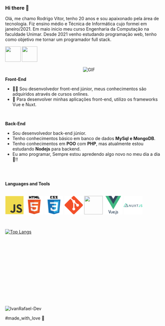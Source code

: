 ### Hi there 👋
Olá, me chamo Rodrigo Vitor, tenho 20 anos e sou apaixonado pela área de tecnologia. Fiz ensino médio e Técnica de Informática cujo formei em janeiro/2021. Em maio inicio meu curso Engenharia da Computação na faculdade Unimar.
Desde 2021 venho estudando programação web, tenho como objetivo me tornar um programador full stack.


[<img src="https://camo.githubusercontent.com/9ef624866a1fb42e96fbc8dbb209283e42b1717511f3646f152677095038e5ba/68747470733a2f2f63646e2e69636f6e73636f75742e636f6d2f69636f6e2f667265652f706e672d3235362f6769746875622d3130382d3433383030382e706e67" width="50" height="50">](https://github.com/RodrigoVitor)
[<img src="https://camo.githubusercontent.com/7896e305249b958e8aa7638ca2e0bcff692290215240eabf8db02a570d2e0835/68747470733a2f2f692e6962622e636f2f4b7832475372542f6c696e6b6564696e2e706e67" width="50" height="50">](https://www.linkedin.com/in/rodrigo-vitor-4b59b7203/)


<!-- https://raw.githubusercontent.com/trepichio/trepichio/master/assets/code.gif -->
<!-- https://media.giphy.com/media/LmNwrBhejkK9EFP504/giphy.gif -->

<img align="right" alt="GIF" src="https://raw.githubusercontent.com/trepichio/trepichio/master/assets/code.gif" width=50% />

<br />

**Front-End**

- 👨‍🎓 Sou desenvolvedor front-end júnior, meus conhecimentos são adquiridos através de cursos onlines.
- 📖 Para desenvolver minhas aplicações front-end, utilizo os frameworks Vue e Nuxt.


</br>

**Back-End**

-  Sou desenvolvedor back-end júnior.
-  Tenho conhecimentos básico em banco de dados **MySql e MongoDB**.
-  Tenho conhecimentos em **POO** com **PHP**, mas atualmente estou estudando **Nodejs** para backend.
-  Eu amo programar, Sempre estou apredendo algo novo no meu dia a dia 🚀!!

<br />



<br />

**Languages ​​and Tools**
<br />
<br />

[<img src="https://raw.githubusercontent.com/devicons/devicon/master/icons/javascript/javascript-original.svg" width="60" height="60">](https://www.javascript.com/)
[<img src="https://raw.githubusercontent.com/devicons/devicon/master/icons/html5/html5-original-wordmark.svg" width="60" height="60">](https://www.w3schools.com/html/default.asp)
[<img src="https://raw.githubusercontent.com/devicons/devicon/master/icons/css3/css3-original-wordmark.svg" width="60" height="60">](https://www.w3schools.com/css/default.asp)
[<img src="https://raw.githubusercontent.com/devicons/devicon/master/icons/git/git-original.svg" width="60" height="60">](https://git-scm.com/)
[<img src="https://raw.githubusercontent.com/trepichio/trepichio/master/assets/icons/mysql-original-wordmark.svg" width="60" height="60">](https://www.mysqltutorial.org/)
[<img src="https://raw.githubusercontent.com/devicons/devicon/master/icons/vuejs/vuejs-original-wordmark.svg" width="60" height="60">](https://vuex.vuejs.org//)
[<img src="https://raw.githubusercontent.com/devicons/devicon/master/icons/nuxtjs/nuxtjs-original-wordmark.svg" width="60" height="60">](https://nuxtjs.org///)

<br />

[![Top Langs](https://github-readme-stats.vercel.app/api/top-langs/?username=RodrigoVitor&show_icons=true&layout=compact&card_width=443)](https://github.com/anuraghazra/github-readme-stats)
<br />
<br />
<!-- ![Anurag's GitHub stats](https://github-readme-stats.vercel.app/api?username=RodrigoVitor&show_icons=true&theme=shades-of-purple&bg_color=white&title_color=3E6473&text_color=A98DD5) -->
</br>

<br />
<br />
<br />
<br />
<br />
<br />
<br />
<br />
<br />
<br />
<p align="left">
  <img src="https://komarev.com/ghpvc/?username=RodrigoVitor" alt="IvanRafael-Dev" />
</p>
<p>
  #made_with_love 🖤
